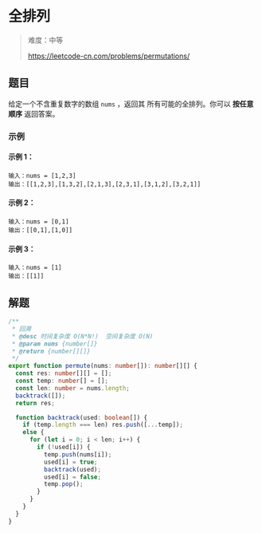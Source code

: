 # 全排列

> 难度：中等
>
> https://leetcode-cn.com/problems/permutations/

## 题目

给定一个不含重复数字的数组 `nums` ，返回其 所有可能的全排列。你可以 **按任意顺序** 返回答案。

### 示例

#### 示例 1：

```
输入：nums = [1,2,3]
输出：[[1,2,3],[1,3,2],[2,1,3],[2,3,1],[3,1,2],[3,2,1]]
```

#### 示例 2：

```
输入：nums = [0,1]
输出：[[0,1],[1,0]]
```

#### 示例 3：

```
输入：nums = [1]
输出：[[1]]
```

## 解题

```typescript
/**
 * 回溯
 * @desc 时间复杂度 O(N*N!)  空间复杂度 O(N)
 * @param nums {number[]}
 * @return {number[][]}
 */
export function permute(nums: number[]): number[][] {
  const res: number[][] = [];
  const temp: number[] = [];
  const len: number = nums.length;
  backtrack([]);
  return res;

  function backtrack(used: boolean[]) {
    if (temp.length === len) res.push([...temp]);
    else {
      for (let i = 0; i < len; i++) {
        if (!used[i]) {
          temp.push(nums[i]);
          used[i] = true;
          backtrack(used);
          used[i] = false;
          temp.pop();
        }
      }
    }
  }
}
```

